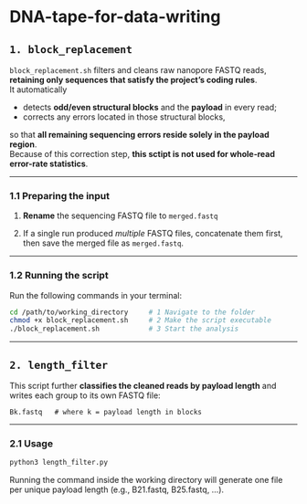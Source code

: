 # DNA-tape-for-data-writing

## `1. block_replacement`

`block_replacement.sh` filters and cleans raw nanopore FASTQ reads, **retaining only sequences that satisfy the project’s coding rules**.  
It automatically

* detects **odd/even structural blocks** and the **payload** in every read;
* corrects any errors located in those structural blocks,

so that **all remaining sequencing errors reside solely in the payload region**.  
Because of this correction step, **this sctipt is not used for whole‐read error-rate statistics**.

---

###  1.1 Preparing the input

1. **Rename** the sequencing FASTQ file to `merged.fastq`

2. If a single run produced *multiple* FASTQ files, concatenate them first, then save the merged file as `merged.fastq`.

---

###  1.2 Running the script
Run the following commands in your terminal:

```bash
cd /path/to/working_directory     # 1 Navigate to the folder
chmod +x block_replacement.sh     # 2 Make the script executable
./block_replacement.sh            # 3 Start the analysis
```
---

## `2. length_filter`

This script further **classifies the cleaned reads by payload length** and writes each group to its own FASTQ file: 

`Bk.fastq   # where k = payload length in blocks`

---

### 2.1 Usage

```bash
python3 length_filter.py
```
Running the command inside the working directory will generate one file per unique payload length (e.g., B21.fastq, B25.fastq, …).


